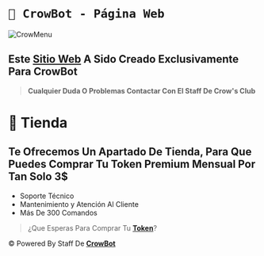# **`🎩 CrowBot - Página Web`**

![CrowMenu](https://files.catbox.moe/wifc6k.jpg)

## **Este [Sitio Web](https://crow-bot-dashboard.vercel.app/) A Sido Creado Exclusivamente Para CrowBot** 

> **Cualquier Duda O Problemas Contactar Con El Staff De Crow's Club**

# 🍬 Tienda

## Te Ofrecemos Un Apartado De Tienda, Para Que Puedes Comprar Tu Token Premium Mensual Por Tan Solo 3$
- Soporte Técnico
- Mantenimiento y Atención Al Cliente
- Más De 300 Comandos

> ¿Que Esperas Para Comprar Tu **[Token](https://crow-bot-dashboard.vercel.app/)**?

© Powered By Staff De **[CrowBot](https://github.com/WillZek/CrowBot-ST)**